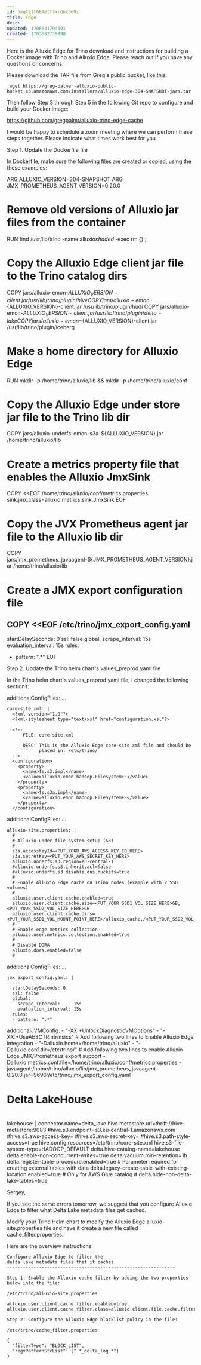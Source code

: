 ```yaml
---
id: 5mgtz1t689etf7xrdnx569i
title: Edge
desc: ''
updated: 1706641794691
created: 1703082739898
---
```


Here is the Alluxio Edge for Trino download and instructions for building a Docker image with Trino and Alluxio Edge. Please reach out if you have any questions or concerns.

Please download the TAR file from Greg's public bucket, like this:

     wget https://greg-palmer-alluxio-public-bucket.s3.amazonaws.com/installers/alluxio-edge-304-SNAPSHOT-jars.tar

Then follow Step 3 through Step 5 in the following Git repo to configure and build your Docker image:

https://github.com/gregpalmr/alluxio-trino-edge-cache
 

I would be happy to schedule a zoom meeting where we can perform these steps together. Please indicate what times work best for you.


Step 1. Update the Dockerfile file

In Dockerfile, make sure the following files are created or copied, using the these examples:

ARG ALLUXIO_VERSION=304-SNAPSHOT
ARG JMX_PROMETHEUS_AGENT_VERSION=0.20.0

# Remove old versions of Alluxio jar files from the container
RUN find /usr/lib/trino -name alluxio*shaded* -exec rm {} \;

# Copy the Alluxio Edge client jar file to the Trino catalog dirs
COPY jars/alluxio-emon-${ALLUXIO_VERSION}-client.jar /usr/lib/trino/plugin/hive
COPY jars/alluxio-emon-${ALLUXIO_VERSION}-client.jar /usr/lib/trino/plugin/hudi
COPY jars/alluxio-emon-${ALLUXIO_VERSION}-client.jar /usr/lib/trino/plugin/delta-lake  
COPY jars/alluxio-emon-${ALLUXIO_VERSION}-client.jar /usr/lib/trino/plugin/iceberg

# Make a home directory for Alluxio Edge
RUN mkdir -p /home/trino/alluxio/lib && mkdir -p /home/trino/alluxio/conf

# Copy the Alluxio Edge under store jar file to the Trino lib dir
COPY jars/alluxio-underfs-emon-s3a-${ALLUXIO_VERSION}.jar /home/trino/alluxio/lib

# Create a metrics property file that enables the Alluxio JmxSink
COPY <<EOF /home/trino/alluxio/conf/metrics.properties
sink.jmx.class=alluxio.metrics.sink.JmxSink
EOF

# Copy the JVX Prometheus agent jar file to the Alluxio lib dir
COPY jars/jmx_prometheus_javaagent-${JMX_PROMETHEUS_AGENT_VERSION}.jar /home/trino/alluxio/lib

# Create a JMX export configuration file
COPY <<EOF /etc/trino/jmx_export_config.yaml
---
startDelaySeconds: 0
ssl: false
global:
  scrape_interval:     15s
  evaluation_interval: 15s
rules:
- pattern: ".*"
EOF

Step 2. Update the Trino helm chart's values_preprod.yaml file

In the Trino helm chart's values_preprod.yaml file, I changed the following sections:

  additionalConfigFiles:
  ...

    core-site.xml: |
      <?xml version="1.0"?>
      <?xml-stylesheet type="text/xsl" href="configuration.xsl"?>
      
      <!--
          FILE: core-site.xml
          
          DESC: This is the Alluxio Edge core-site.xml file and should be
                placed in: /etc/trino/
      -->
      <configuration>
        <property>
          <name>fs.s3.impl</name>
          <value>alluxio.emon.hadoop.FileSystemEE</value>
        </property>
        <property>
          <name>fs.s3a.impl</name>
          <value>alluxio.emon.hadoop.FileSystemEE</value>
        </property>
      </configuration>

  additionalConfigFiles:
  ...

    alluxio-site.properties: |
      #
      # Alluxio under file system setup (S3)
      #
      s3a.accessKeyId=<PUT_YOUR_AWS_ACCESS_KEY_ID_HERE>
      s3a.secretKey=<PUT_YOUR_AWS_SECRET_KEY_HERE>
      alluxio.underfs.s3.region=eu-central-1
      #alluxio.underfs.s3.inherit.acl=false
      #alluxio.underfs.s3.disable.dns.buckets=true
      #
      # Enable Alluxio Edge cache on Trino nodes (example with 2 SSD volumes)
      #
      alluxio.user.client.cache.enabled=true
      alluxio.user.client.cache.size=<PUT_YOUR_SSD1_VOL_SIZE_HERE>GB,<PUT_YOUR_SSD2_VOL_SIZE_HERE>GB
      alluxio.user.client.cache.dirs=<PUT_YOUR_SSD1_VOL_MOUNT_POINT_HERE>/alluxio_cache,/<PUT_YOUR_SSD2_VOL_MOUNT_POINT_HERE>/alluxio_cache
      #
      # Enable edge metrics collection
      alluxio.user.metrics.collection.enabled=true
      #
      # Disable DORA
      alluxio.dora.enabled=false
      #

  additionalConfigFiles:
  ...

    jmx_export_config.yaml: |
      ---
      startDelaySeconds: 0
      ssl: false
      global:
        scrape_interval:     15s
        evaluation_interval: 15s
      rules:
      - pattern: ".*"

  additionalJVMConfig:
    - "-XX:+UnlockDiagnosticVMOptions"
    - "-XX:+UseAESCTRIntrinsics"
    # Add following two lines to Enable Alluxio Edge integration
    - "-Dalluxio.home=/home/trino/alluxio"
    - "-Dalluxio.conf.dir=/etc/trino/"
    # Add following two lines to enable Alluxio Edge JMX/Prometheus export support
    -Dalluxio.metrics.conf.file=/home/trino/alluxio/conf/metrics.properties
    -javaagent:/home/trino/alluxio/lib/jmx_prometheus_javaagent-0.20.0.jar=9696:/etc/trino/jmx_export_config.yaml

  #
  # Delta LakeHouse
  #
  lakehouse: |
    connector.name=delta_lake
    hive.metastore.uri=thrift://hive-metastore:9083
    #hive.s3.endpoint=s3.eu-central-1.amazonaws.com
    #hive.s3.aws-access-key=<key>
    #hive.s3.aws-secret-key=<secret>
    #hive.s3.path-style-access=true
    hive.config.resources=/etc/trino/core-site.xml
    hive.s3-file-system-type=HADOOP_DEFAULT
    delta.hive-catalog-name=lakehouse
    delta.enable-non-concurrent-writes=true
    delta.vacuum.min-retention=1h
    delta.register-table-procedure.enabled=true
    # Parameter required for creating external tables with data
    delta.legacy-create-table-with-existing-location.enabled=true
    # Only for AWS Glue catalog
    # delta.hide-non-delta-lake-tables=true


Sergey,

If you see the same errors tomorrow, we suggest that you configure Alluxio Edge to filter what Delta Lake metadata files get cached.

Modify your Trino Helm chart to modify the Alluxio Edge alluxio-site.properties file and have it create a new file called cache_filter.properties.

Here are the overview instructions:

    Configure Alluxio Edge to filter the
    delta lake metadata files that it caches
    ---------------------------------------------------------------

    Step 1: Enable the Alluxio cache filter by adding the two properties below into the file: 

    /etc/trino/alluxio-site.properties

    alluxio.user.client.cache.filter.enabled=true
    alluxio.user.client.cache.filter.class=alluxio.client.file.cache.filter.PatternBasedCacheFilter

    Step 2: Configure the Alluxio Edge blacklist policy in the file:

    /etc/trino/cache_filter.properties

    {
      "filterType": "BLOCK_LIST",
      "regxPatternStrList": [".*_delta_log.*"]
    }